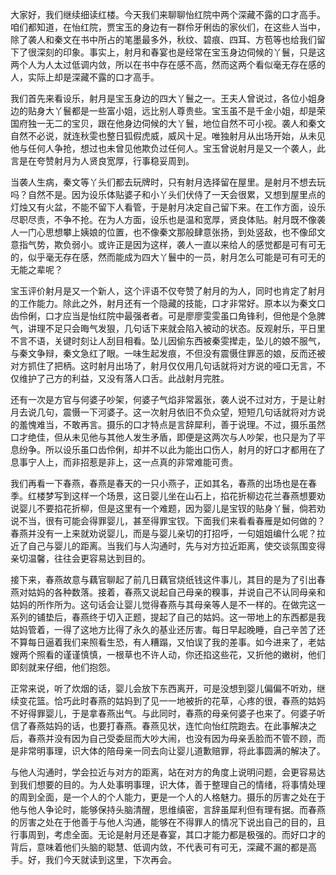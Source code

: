 
大家好，我们继续细读红楼。今天我们来聊聊怡红院中两个深藏不露的口才高手。咱们都知道，在怡红院，贾宝玉的身边有一群伶牙俐齿的家伙们，在这些人当中，除了袭人和秦文在书中所占的笔墨最多外，秋纹、碧痕、四耳、方苞等也给我们留下了很深刻的印象。事实上，射月和春宴也是经常在宝玉身边伺候的丫鬟，只是这两个人为人太过低调内敛，所以在书中存在感不高，然而这两个看似毫无存在感的人，实际上却是深藏不露的口才高手。

我们首先来看设乐，射月是宝玉身边的四大丫鬟之一。王夫人曾说过，各位小姐身边的贴身大丫鬟都是一些富小姐，远比别人尊贵些。宝玉虽不是千金小姐，却是荣国府独一无二的宝贝，跟在他身边伺候的大丫鬟，地位自然不可小视。袭人和秦文自然不必说，就连秋雯也整日狐假虎威，威风十足。唯独射月从出场开始，从未见他与任何人争抢，想过也未曾见他欺负过任何人。宝玉曾说射月是又一个袭人，此言是在夸赞射月为人贤良宽厚，行事稳妥周到。

当袭人生病，秦文等丫头们都去玩牌时，只有射月选择留在屋里。是射月不想去玩吗？自然不是。因为设乐体贴婆子和小丫头们伏侍了一天会很累，又想到屋里点的灯烛又有火盆，不能不留下人看管，于是射月决定自己留下来。在工作方面，设乐尽职尽责，不争不抢。在为人方面，设乐也是温和宽厚，贤良体贴。射月既不像袭人一门心思想攀上姨娘的位置，也不像秦文那般肆意张扬，到处竖敌，也不像邱文意指气势，欺负弱小。或许正是因为这样，袭人一直以来给人的感觉都是可有可无的，似乎毫无存在感，然而能成为四大丫鬟中的一员，射月怎么可能是可有可无的无能之辈呢？

宝玉评价射月是又一个新人，这个评语不仅夸赞了射月的为人，同时也肯定了射月的工作能力。除此之外，射月还有一个隐藏的技能，口才非常好。原本以为秦文口齿伶俐，口才应当是怡红院中最强者者。可是廖廖雯雯虽口角锋利，但他是个急脾气，讲理不足只会晦气发狠，几句话下来就会陷入被动的状态。反观射乐，平日里不言不语，关键时刻让人刮目相看。坠儿因偷东西被秦雯撵走，坠儿的娘不服气，与秦文争辩，秦文急红了眼。一味生起发痕，不但没有震慑住罪恶的娘，反而还被对方抓住了把柄。这时射月出场了，射月仅仅用几句话就将对方说的哑口无言，不仅维护了己方的利益，又没有落人口舌。此战射月完胜。

还有一次是方官与何婆子吵架，何婆子气焰非常嚣张，袭人说不过对方，于是让射月去说几句，震慑一下河婆子。这一次射月依旧不负众望，短短几句话就将对方说的羞愧难当，不敢再言。摄乐的口才特点是言辞犀利，善于说理。不过，摄乐虽然口才绝佳，但从未见他与其他人发生矛盾，即便是这两次与人吵架，也只是为了平息纷争。所以设乐虽口齿伶俐，却并不以此为能出口伤人，射月的好口才都用在了息事宁人上，而非招惹是非上，这一点真的非常难能可贵。

我们再看一下春燕，春燕是春天的一只小燕子，正如其名，春燕的出场也是在春季。红楼梦写到这样一个场景，这日婴儿坐在山石上，掐花折柳边花兰春燕想要劝说婴儿不要掐花折柳，但是这里有一个难题，因为婴儿是宝钗的贴身丫鬟，倘若劝说不当，很有可能会得罪婴儿，甚至得罪宝钗。下面我们来看看春雁是如何做的？春燕并没有一上来就劝说婴儿，而是与婴儿亲切的打招呼，一句姐姐编什么呢？拉近了自己与婴儿的距离。当我们与人沟通时，先与对方拉近距离，使交谈氛围变得亲切温馨，往往会更容易达到目的。

接下来，春燕故意与藕官聊起了前几日藕官烧纸钱这件事儿，其目的是为了引出春燕对姑妈的各种数落。接着，春燕又说起自己母亲的糗事，并说自己不认同母亲和姑妈的所作所为。这句话会让婴儿觉得春燕与其母亲等人是不一样的。在做完这一系列的铺垫后，春燕终于切入正题，提起了自己的姑妈。这一带地上的东西都是我姑妈管着，一得了这地方比得了永久的基业还厉害。每日早起晚睡，自己辛苦了还不算每日逼着我们来照看生恐，有人糟蹋，又怕误了我的差事。如今进来了，老姑嫂两个照看的谨谨慎慎，一根草也不许人动，你还掐这些花，又折他的嫩树，他们即刻就来仔细，他们抱怨。

正常来说，听了炊烟的话，婴儿会放下东西离开，可是没想到婴儿偏偏不听劝，继续变花篮。恰巧此时春燕的姑妈到了见一一地被折的花草，心疼的很，春燕的姑妈不好得罪婴儿，于是拿春燕出气。与此同时，春燕的母亲何婆子也来了。何婆子听信了春燕姑妈的话，也要打春燕。春燕见状，连忙向怡红院跑去。在此事解决之后，春燕并没有因为自己受委屈而大吵大闹，也没有因为母亲丢脸而不管不顾，而是非常明事理，识大体的陪母亲一同去向让婴儿道歉赔罪，将此事圆满的解决了。

与他人沟通时，学会拉近与对方的距离，站在对方的角度上说明问题，会更容易达到我们想要的目的。为人处事明事理，识大体，善于整理自己的情绪，将事情处理的周到全面，是一个人的个人能力，更是一个人的人格魅力。摄乐的厉害之处在于他与他人争论时，能够保持头脑清醒，思维缜密，言辞虽犀利但有理有据。而春燕的厉害之处在于他善于与他人沟通，能够在不得罪人的情况下说出自己的目的，且行事周到，考虑全面。无论是射月还是春宴，其口才能力都是极强的。而好口才的背后，意味着他们头脑的聪慧、低调内敛，不代表可有可无，深藏不漏的都是高手。好，我们今天就读到这里，下次再会。


